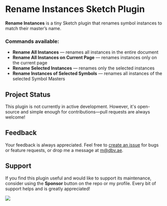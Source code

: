 # Rename Instances Sketch Plugin

**Rename Instances** is a tiny Sketch plugin that renames symbol instances to match their master’s name.

### Commands available:

- **Rename All Instances** — renames all instances in the entire document  
- **Rename All Instances on Current Page** — renames instances only on the current page  
- **Rename Selected Instances** — renames only the selected instances  
- **Rename Instances of Selected Symbols** — renames all instances of the selected Symbol Masters  

## Project Status
This plugin is not currently in active development. However, it's open-source and simple enough for contributions—pull requests are always welcome!


## Feedback
Your feedback is always appreciated. Feel free to [create an issue](https://github.com/exevil/sketch-grid-master/issues/new) for bugs or feature requests, or drop me a message at [m@dbv.ae](mailto:m@dbv.ae?Subject=Sketch%20Rename%20Instances%20Feedback).

## Support
If you find this plugin useful and would like to support its maintenance, consider using the **Sponsor** button on the repo or my profile. Every bit of support helps and is greatly appreciated!

[![](https://img.shields.io/static/v1?label=Sponsor&message=%E2%9D%A4&logo=GitHub&color=%23fe8e86)](https://github.com/sponsors/exevil)
